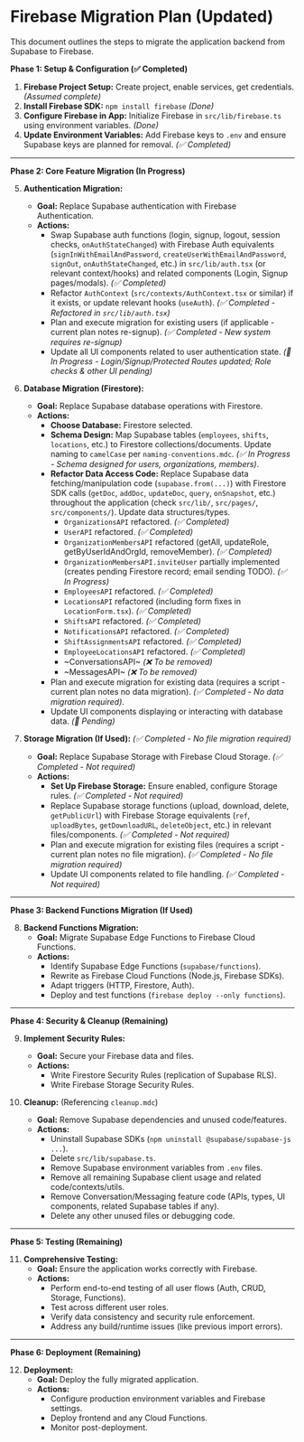 # Firebase Migration Plan (Updated)

This document outlines the steps to migrate the application backend from Supabase to Firebase.

**Phase 1: Setup & Configuration (✅ Completed)**

1.  **Firebase Project Setup:** Create project, enable services, get credentials. _(Assumed complete)_
2.  **Install Firebase SDK:** `npm install firebase` _(Done)_
3.  **Configure Firebase in App:** Initialize Firebase in `src/lib/firebase.ts` using environment variables. _(Done)_
4.  **Update Environment Variables:** Add Firebase keys to `.env` and ensure Supabase keys are planned for removal. _(✅ Completed)_

---

**Phase 2: Core Feature Migration (In Progress)**

5.  **Authentication Migration:**

    - **Goal:** Replace Supabase authentication with Firebase Authentication.
    - **Actions:**
      - Swap Supabase auth functions (login, signup, logout, session checks, `onAuthStateChanged`) with Firebase Auth equivalents (`signInWithEmailAndPassword`, `createUserWithEmailAndPassword`, `signOut`, `onAuthStateChanged`, etc.) in `src/lib/auth.tsx` (or relevant context/hooks) and related components (Login, Signup pages/modals). _(✅ Completed)_
      - Refactor `AuthContext` (`src/contexts/AuthContext.tsx` or similar) if it exists, or update relevant hooks (`useAuth`). _(✅ Completed - Refactored in `src/lib/auth.tsx`)_
      - Plan and execute migration for existing users (if applicable - current plan notes re-signup). _(✅ Completed - New system requires re-signup)_
      - Update all UI components related to user authentication state. _(🚧 In Progress - Login/Signup/Protected Routes updated; Role checks & other UI pending)_

6.  **Database Migration (Firestore):**

    - **Goal:** Replace Supabase database operations with Firestore.
    - **Actions:**
      - **Choose Database:** Firestore selected.
      - **Schema Design:** Map Supabase tables (`employees`, `shifts`, `locations`, etc.) to Firestore collections/documents. Update naming to `camelCase` per `naming-conventions.mdc`. _(✅ In Progress - Schema designed for users, organizations, members)_.
      - **Refactor Data Access Code:** Replace Supabase data fetching/manipulation code (`supabase.from(...)`) with Firestore SDK calls (`getDoc`, `addDoc`, `updateDoc`, `query`, `onSnapshot`, etc.) throughout the application (check `src/lib/`, `src/pages/`, `src/components/`). Update data structures/types.
        - `OrganizationsAPI` refactored. _(✅ Completed)_
        - `UserAPI` refactored. _(✅ Completed)_
        - `OrganizationMembersAPI` refactored (getAll, updateRole, getByUserIdAndOrgId, removeMember). _(✅ Completed)_
        - `OrganizationMembersAPI.inviteUser` partially implemented (creates pending Firestore record; email sending TODO). _(✅ In Progress)_
        - `EmployeesAPI` refactored. _(✅ Completed)_
        - `LocationsAPI` refactored (including form fixes in `LocationForm.tsx`). _(✅ Completed)_
        - `ShiftsAPI` refactored. _(✅ Completed)_
        - `NotificationsAPI` refactored. _(✅ Completed)_
        - `ShiftAssignmentsAPI` refactored. _(✅ Completed)_
        - `EmployeeLocationsAPI` refactored. _(✅ Completed)_
        - ~ConversationsAPI~ _(❌ To be removed)_
        - ~MessagesAPI~ _(❌ To be removed)_
      - Plan and execute migration for existing data (requires a script - current plan notes no data migration). _(✅ Completed - No data migration required)_.
      - Update UI components displaying or interacting with database data. _(🚧 Pending)_

7.  **Storage Migration (If Used):** _(✅ Completed - No file migration required)_
    - **Goal:** Replace Supabase Storage with Firebase Cloud Storage. _(✅ Completed - Not required)_
    - **Actions:**
      - **Set Up Firebase Storage:** Ensure enabled, configure Storage rules. _(✅ Completed - Not required)_
      - Replace Supabase storage functions (upload, download, delete, `getPublicUrl`) with Firebase Storage equivalents (`ref`, `uploadBytes`, `getDownloadURL`, `deleteObject`, etc.) in relevant files/components. _(✅ Completed - Not required)_
      - Plan and execute migration for existing files (requires a script - current plan notes no file migration). _(✅ Completed - No file migration required)_
      - Update UI components related to file handling. _(✅ Completed - Not required)_

---

**Phase 3: Backend Functions Migration (If Used)**

8.  **Backend Functions Migration:**
    - **Goal:** Migrate Supabase Edge Functions to Firebase Cloud Functions.
    - **Actions:**
      - Identify Supabase Edge Functions (`supabase/functions`).
      - Rewrite as Firebase Cloud Functions (Node.js, Firebase SDKs).
      - Adapt triggers (HTTP, Firestore, Auth).
      - Deploy and test functions (`firebase deploy --only functions`).

---

**Phase 4: Security & Cleanup (Remaining)**

9.  **Implement Security Rules:**

    - **Goal:** Secure your Firebase data and files.
    - **Actions:**
      - Write Firestore Security Rules (replication of Supabase RLS).
      - Write Firebase Storage Security Rules.

10. **Cleanup:** (Referencing `cleanup.mdc`)
    - **Goal:** Remove Supabase dependencies and unused code/features.
    - **Actions:**
      - Uninstall Supabase SDKs (`npm uninstall @supabase/supabase-js ...`).
      - Delete `src/lib/supabase.ts`.
      - Remove Supabase environment variables from `.env` files.
      - Remove all remaining Supabase client usage and related code/contexts/utils.
      - Remove Conversation/Messaging feature code (APIs, types, UI components, related Supabase tables if any).
      - Delete any other unused files or debugging code.

---

**Phase 5: Testing (Remaining)**

11. **Comprehensive Testing:**
    - **Goal:** Ensure the application works correctly with Firebase.
    - **Actions:**
      - Perform end-to-end testing of all user flows (Auth, CRUD, Storage, Functions).
      - Test across different user roles.
      - Verify data consistency and security rule enforcement.
      - Address any build/runtime issues (like previous import errors).

---

**Phase 6: Deployment (Remaining)**

12. **Deployment:**
    - **Goal:** Deploy the fully migrated application.
    - **Actions:**
      - Configure production environment variables and Firebase settings.
      - Deploy frontend and any Cloud Functions.
      - Monitor post-deployment.
